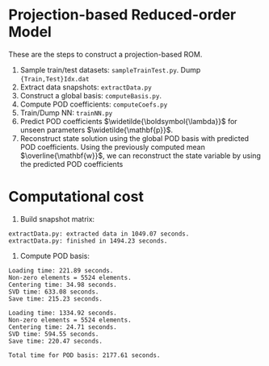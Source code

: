 
# Projection-based Reduced-order Model

These are the steps to construct a projection-based ROM. 

1. Sample train/test datasets: `sampleTrainTest.py`. Dump `{Train,Test}Idx.dat`
1. Extract data snapshots: `extractData.py`
1. Construct a global basis: `computeBasis.py`. 
1. Compute POD coefficients: `computeCoefs.py`
1. Train/Dump NN: `trainNN.py`
1. Predict POD coefficients $\widetilde{\boldsymbol{\lambda}}$ for unseen parameters $\widetilde{\mathbf{p}}$.
1. Reconstruct state solution using the global POD basis with predicted POD coefficients. Using the previously computed mean $\overline{\mathbf{w}}$, we can reconstruct the state variable by using the predicted POD coefficients

# Computational cost

1. Build snapshot matrix: 
```
extractData.py: extracted data in 1049.07 seconds.
extractData.py: finished in 1494.23 seconds.
```
1. Compute POD basis: 
```
Loading time: 221.89 seconds.
Non-zero elements = 5524 elements.
Centering time: 34.98 seconds.
SVD time: 633.08 seconds.
Save time: 215.23 seconds.

Loading time: 1334.92 seconds.
Non-zero elements = 5524 elements.
Centering time: 24.71 seconds.
SVD time: 594.55 seconds.
Save time: 220.47 seconds.

Total time for POD basis: 2177.61 seconds.
```
